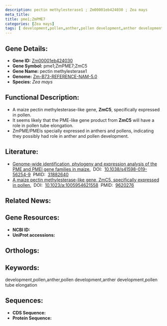 ```yaml
---
description: pectin methylesterase1 ; Zm00001eb424030 ; Zea mays
meta_title:
title: pme1;ZmPME7
categories: [Zea mays]
tags: [ development,pollen,anther,pollen development,anther development,pollen tube elongation ]
---
```


## Gene Details:
- **Gene ID:**	[Zm00001eb424030]()
- **Gene Symbol:** pme1;ZmPME7;ZmC5
- **Gene Name:** pectin methylesterase1
- **Genome:** [Zm-B73-REFERENCE-NAM-5.0]()
- **Species:** *Zea mays*

## Functional Description:
   - A maize pectin methylesterase-like gene, **ZmC5**, specifically expressed in pollen.
   - It seems likely that the PME-like gene product from **ZmC5** will have a role in pollen tube elongation.
   - ZmPME/PMEIs specially expressed in anthers and pollens, indicating they possibly had role in anther and pollen development.

## Literature:
   - [Genome-wide identification, phylogeny and expression analysis of the PME and PMEI gene families in maize.]( https://www.nature.com/articles/s41598-019-56254-9)&nbsp;&nbsp;DOI:&nbsp;&nbsp;[10.1038/s41598-019-56254-9](https://www.nature.com/articles/s41598-019-56254-9)&nbsp;&nbsp;PMID:&nbsp;&nbsp;[31882640](https://pubmed.ncbi.nlm.nih.gov/31882640/)
   - [A maize pectin methylesterase-like gene, ZmC5, specifically expressed in pollen.]( https://link.springer.com/article/10.1023/A:1005954621558)&nbsp;&nbsp;DOI:&nbsp;&nbsp;[10.1023/a:1005954621558](https://link.springer.com/article/10.1023/A:1005954621558)&nbsp;&nbsp;PMID:&nbsp;&nbsp;[9620276](https://pubmed.ncbi.nlm.nih.gov/9620276/)

## Related News:

## Gene Resources:
- **NCBI ID:** [](https://www.ncbi.nlm.nih.gov/gene/?term=)
- **UniProt accessions:** [](https://www.uniprot.org/uniprotkb//entry)

## Orthologs:


## Keywords:
development,pollen,anther,pollen development,anther development,pollen tube elongation

## Sequences:
- **CDS Sequence:**
- **Protein Sequence:**
